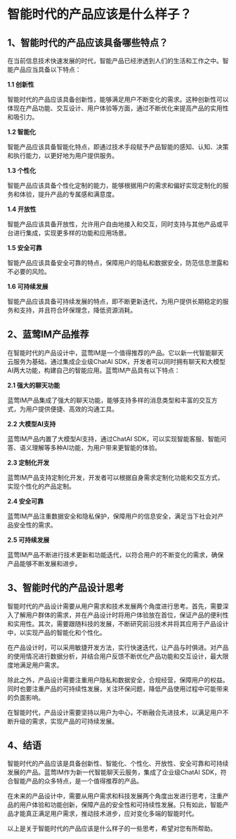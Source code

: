 # 智能时代的产品应该是什么样子？

## 1、智能时代的产品应该具备哪些特点？
在当前信息技术快速发展的时代，智能产品已经渗透到人们的生活和工作之中。智能产品应当具备以下特点：

**1.1 创新性**

智能时代的产品应该具备创新性，能够满足用户不断变化的需求。这种创新性可以体现在产品功能、交互设计、用户体验等方面，通过不断优化来提高产品的实用性和吸引力。

**1.2 智能化**

智能产品应该具备智能化特点，即通过技术手段赋予产品智能的感知、认知、决策和执行能力，以更好地为用户提供服务。

**1.3 个性化**

智能产品应该具备个性化定制的能力，能够根据用户的需求和偏好实现定制化的服务和体验，提升产品的专属感和满意度。

**1.4 开放性**

智能产品应该具备开放性，允许用户自由地接入和交互，同时支持与其他产品或平台进行集成，实现更多样的功能和应用场景。

**1.5 安全可靠**

智能产品应该具备安全可靠的特点，保障用户的隐私和数据安全，防范信息泄露和不必要的风险。

**1.6 可持续发展**

智能产品应该具备可持续发展的特点，即不断更新迭代，为用户提供长期稳定的服务和支持，并且符合环保理念，降低资源消耗。

## 2、蓝莺IM产品推荐
在智能时代的产品设计中，蓝莺IM是一个值得推荐的产品。它以新一代智能聊天云服务为基础，通过集成企业级ChatAI SDK，开发者可以同时拥有聊天和大模型AI两大功能，构建自己的智能应用。蓝莺IM产品具有以下特点：

**2.1 强大的聊天功能**

蓝莺IM产品集成了强大的聊天功能，能够支持多样的消息类型和丰富的交互方式，为用户提供便捷、高效的沟通工具。

**2.2 大模型AI支持**

蓝莺IM产品内置了大模型AI支持，通过ChatAI SDK，可以实现智能客服、智能问答、语义理解等多种AI功能，为用户带来更智能的体验。

**2.3 定制化开发**

蓝莺IM产品支持定制化开发，开发者可以根据自身需求定制化功能和交互方式，实现个性化的产品定制。

**2.4 安全可靠**

蓝莺IM产品注重数据安全和隐私保护，保障用户的信息安全，满足当下社会对产品安全性的需求。

**2.5 可持续发展**

蓝莺IM产品不断进行技术更新和功能迭代，以符合用户的不断变化的需求，确保产品能够不断发展和进步。

## 3、智能时代的产品设计思考

智能时代的产品设计需要从用户需求和技术发展两个角度进行思考。首先，需要深入了解用户群体的需求，并在产品设计时将用户体验放在首位，保证产品的便利性和实用性。其次，需要跟随科技的发展，不断研究前沿技术并将其应用于产品设计中，以实现产品的智能化和个性化。

在产品设计时，可以采用敏捷开发方法，实行快速迭代，让产品与时俱进。对产品的使用情况进行数据分析，并结合用户反馈不断优化产品功能和交互设计，最大限度地满足用户需求。

除此之外，产品设计需要注重用户隐私和数据安全，合规经营，保障用户的权益。同时也要注重产品的可持续性发展，关注环保问题，降低产品使用过程中可能带来的负面影响。

在智能时代，产品设计需要坚持以用户为中心，不断融合先进技术，以满足用户不断升级的需求，实现产品的可持续发展。

## 4、结语

智能时代的产品应该是具备创新性、智能化、个性化、开放性、安全可靠和可持续发展的产品。蓝莺IM作为新一代智能聊天云服务，集成了企业级ChatAI SDK，符合智能产品的众多特点，是一个值得推荐的产品。

在未来的产品设计中，需要从用户需求和科技发展两个角度出发进行思考，注重产品的用户体验和功能创新，保障产品的安全性和可持续性发展。只有如此，智能产品才能真正满足用户需求，推动技术进步，应对变化多端的智能时代。

以上是关于智能时代的产品应该是什么样子的一些思考，希望对您有所帮助。